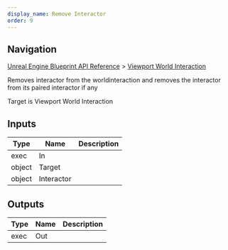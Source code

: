 ```yaml
---
display_name: Remove Interactor
order: 9
---
```

## Navigation

[Unreal Engine Blueprint API Reference](https://dev.epicgames.com/documentation/en-us/unreal-engine/BlueprintAPI) > [Viewport World Interaction](https://dev.epicgames.com/documentation/en-us/unreal-engine/BlueprintAPI/ViewportWorldInteraction)

Removes interactor from the worldinteraction and removes the interactor from its paired interactor if any

Target is Viewport World Interaction

## Inputs

| Type | Name | Description |
| --- | --- | --- |
| exec | In |  |
| object | Target |  |
| object | Interactor |  |

## Outputs

| Type | Name | Description |
| --- | --- | --- |
| exec | Out |  |
